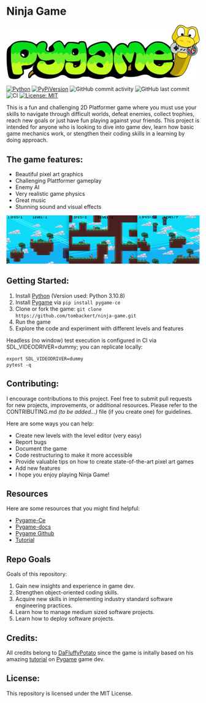 # Ninja Game

![Pygame](https://raw.githubusercontent.com/pygame/pygame/main/docs/reST/_static/pygame_logo.svg)

[![Python](https://img.shields.io/badge/python-3.10.8-blue.svg?style=flat-square)](https://www.python.org/)
[![PyPiVersion](https://img.shields.io/pypi/v/pygame-ce.svg?v=1)](https://img.shields.io/badge/python-3670A0?style=for-the-badge&logo=python&logoColor=ffdd54)
![GitHub commit activity](https://img.shields.io/github/commit-activity/t/tombackert/ninja-game)
![GitHub last commit](https://img.shields.io/github/last-commit/tombackert/ninja-game)
![CI](https://github.com/tombackert/ninja-game/actions/workflows/ci.yml/badge.svg)
[![License: MIT](https://img.shields.io/badge/License-MIT-blue.svg?style=flat-square)](https://opensource.org/licenses/MIT)




This is a fun and challenging 2D Platformer game where you must use your skills to navigate through difficult worlds, defeat enemies, collect trophies, reach new goals or just have fun playing against your friends. 
This project is intended for anyone who is looking to dive into game dev, learn how basic game mechanics work, or stengthen their coding skills in a learning by doing approach.  

## The game features:

- Beautiful pixel art graphics
- Challenging Plattformer gameplay
- Enemy AI
- Very realistic game physics
- Great music
- Stunning sound and visual effects

![Thumbnail](https://github.com/tombackert/ninja-game/blob/main/data/thumbnails/ninja-game-thumbnail1.png)


## Getting Started:

1. Install [Python](https://www.python.org/downloads/) (Version used: Python 3.10.8)
2. Install [Pygame](https://pyga.me/) via  `pip install pygame-ce`
3. Clone or fork the game: `git clone https://github.com/tombackert/ninja-game.git`
4. Run the game
5. Explore the code and experiment with different levels and features

Headless (no window) test execution is configured in CI via SDL_VIDEODRIVER=dummy; you can replicate locally:

```
export SDL_VIDEODRIVER=dummy
pytest -q
```


## Contributing:
I encourage contributions to this project. Feel free to submit pull requests for new projects, improvements, or additional resources. Please refer to the CONTRIBUTING.md *(to be added...)* file (if you create one) for guidelines.

Here are some ways you can help:

- Create new levels with the level editor (very easy)
- Report bugs
- Document the game
- Code restructuring to make it more accessible
- Provide valuable tips on how to create state-of-the-art pixel art games
- Add new features
- I hope you enjoy playing Ninja Game!


## Resources
Here are some resources that you might find helpful:
- [Pygame-Ce](https://pyga.me/)
- [Pygame-docs](https://pyga.me/docs/)
- [Pygame Github](https://github.com/pygame-community/pygame-ce)
- [Tutorial](https://www.youtube.com/watch?v=2gABYM5M0ww&t=20708s)


## Repo Goals

Goals of this repository:
1. Gain new insights and experience in game dev.
2. Strengthen object-oriented coding skills.
3. Acquire new skills in implementing industry standard software engineering practices.
4. Learn how to manage medium sized software projects.
5. Learn how to deploy software projects.


## Credits:
All credits belong to [DaFluffyPotato](https://www.youtube.com/@DaFluffyPotato) since the game is initally based on his amazing [tutorial](https://www.youtube.com/watch?v=2gABYM5M0ww&t=20708s) on [Pygame](https://www.pygame.org/docs/) game dev.


## License:
This repository is licensed under the MIT License.



